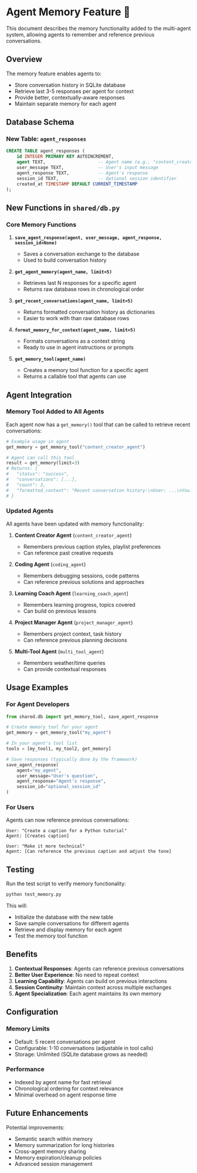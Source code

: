 # Agent Memory Feature 🧠

This document describes the memory functionality added to the multi-agent system, allowing agents to remember and reference previous conversations.

## Overview

The memory feature enables agents to:
- Store conversation history in SQLite database
- Retrieve last 3-5 responses per agent for context
- Provide better, contextually-aware responses
- Maintain separate memory for each agent

## Database Schema

### New Table: `agent_responses`
```sql
CREATE TABLE agent_responses (
    id INTEGER PRIMARY KEY AUTOINCREMENT,
    agent TEXT,                    -- Agent name (e.g., "content_creator_agent")
    user_message TEXT,             -- User's input message
    agent_response TEXT,           -- Agent's response
    session_id TEXT,               -- Optional session identifier
    created_at TIMESTAMP DEFAULT CURRENT_TIMESTAMP
);
```

## New Functions in `shared/db.py`

### Core Memory Functions

1. **`save_agent_response(agent, user_message, agent_response, session_id=None)`**
   - Saves a conversation exchange to the database
   - Used to build conversation history

2. **`get_agent_memory(agent_name, limit=5)`**
   - Retrieves last N responses for a specific agent
   - Returns raw database rows in chronological order

3. **`get_recent_conversations(agent_name, limit=5)`**
   - Returns formatted conversation history as dictionaries
   - Easier to work with than raw database rows

4. **`format_memory_for_context(agent_name, limit=5)`**
   - Formats conversations as a context string
   - Ready to use in agent instructions or prompts

5. **`get_memory_tool(agent_name)`**
   - Creates a memory tool function for a specific agent
   - Returns a callable tool that agents can use

## Agent Integration

### Memory Tool Added to All Agents

Each agent now has a `get_memory()` tool that can be called to retrieve recent conversations:

```python
# Example usage in agent
get_memory = get_memory_tool("content_creator_agent")

# Agent can call this tool
result = get_memory(limit=3)
# Returns: {
#   "status": "success",
#   "conversations": [...],
#   "count": 3,
#   "formatted_context": "Recent conversation history:\nUser: ...\nYou: ...\n---"
# }
```

### Updated Agents

All agents have been updated with memory functionality:

1. **Content Creator Agent** (`content_creator_agent`)
   - Remembers previous caption styles, playlist preferences
   - Can reference past creative requests

2. **Coding Agent** (`coding_agent`)
   - Remembers debugging sessions, code patterns
   - Can reference previous solutions and approaches

3. **Learning Coach Agent** (`learning_coach_agent`)
   - Remembers learning progress, topics covered
   - Can build on previous lessons

4. **Project Manager Agent** (`project_manager_agent`)
   - Remembers project context, task history
   - Can reference previous planning decisions

5. **Multi-Tool Agent** (`multi_tool_agent`)
   - Remembers weather/time queries
   - Can provide contextual responses

## Usage Examples

### For Agent Developers

```python
from shared.db import get_memory_tool, save_agent_response

# Create memory tool for your agent
get_memory = get_memory_tool("my_agent")

# In your agent's tool list
tools = [my_tool1, my_tool2, get_memory]

# Save responses (typically done by the framework)
save_agent_response(
    agent="my_agent",
    user_message="User's question",
    agent_response="Agent's response",
    session_id="optional_session_id"
)
```

### For Users

Agents can now reference previous conversations:

```
User: "Create a caption for a Python tutorial"
Agent: [Creates caption]

User: "Make it more technical"
Agent: [Can reference the previous caption and adjust the tone]
```

## Testing

Run the test script to verify memory functionality:

```bash
python test_memory.py
```

This will:
- Initialize the database with the new table
- Save sample conversations for different agents
- Retrieve and display memory for each agent
- Test the memory tool function

## Benefits

1. **Contextual Responses**: Agents can reference previous conversations
2. **Better User Experience**: No need to repeat context
3. **Learning Capability**: Agents can build on previous interactions
4. **Session Continuity**: Maintain context across multiple exchanges
5. **Agent Specialization**: Each agent maintains its own memory

## Configuration

### Memory Limits
- Default: 5 recent conversations per agent
- Configurable: 1-10 conversations (adjustable in tool calls)
- Storage: Unlimited (SQLite database grows as needed)

### Performance
- Indexed by agent name for fast retrieval
- Chronological ordering for context relevance
- Minimal overhead on agent response time

## Future Enhancements

Potential improvements:
- Semantic search within memory
- Memory summarization for long histories
- Cross-agent memory sharing
- Memory expiration/cleanup policies
- Advanced session management
